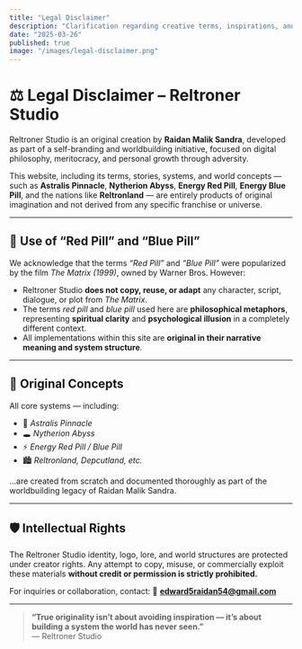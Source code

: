 ```yaml
---
title: "Legal Disclaimer"
description: "Clarification regarding creative terms, inspirations, and intellectual ownership in the Reltroner Studio universe."
date: "2025-03-26"
published: true
image: "/images/legal-disclaimer.png"
---
```


# ⚖️ Legal Disclaimer – Reltroner Studio

Reltroner Studio is an original creation by **Raidan Malik Sandra**, developed as part of a self-branding and worldbuilding initiative, focused on digital philosophy, meritocracy, and personal growth through adversity.

This website, including its terms, stories, systems, and world concepts — such as **Astralis Pinnacle**, **Nytherion Abyss**, **Energy Red Pill**, **Energy Blue Pill**, and the nations like **Reltronland** — are entirely products of original imagination and not derived from any specific franchise or universe.

---

## 🚨 Use of “Red Pill” and “Blue Pill”

We acknowledge that the terms *“Red Pill”* and *“Blue Pill”* were popularized by the film *The Matrix (1999)*, owned by Warner Bros. However:

- Reltroner Studio **does not copy, reuse, or adapt** any character, script, dialogue, or plot from *The Matrix*.
- The terms *red pill* and *blue pill* used here are **philosophical metaphors**, representing **spiritual clarity** and **psychological illusion** in a completely different context.
- All implementations within this site are **original in their narrative meaning and system structure**.

---

## 🧠 Original Concepts

All core systems — including:
- 🔺 *Astralis Pinnacle*
- 🕳️ *Nytherion Abyss*
- ⚡ *Energy Red Pill / Blue Pill*
- 🏙️ *Reltronland, Depcutland, etc.*

...are created from scratch and documented thoroughly as part of the worldbuilding legacy of Raidan Malik Sandra.

---

## 🛡️ Intellectual Rights

The Reltroner Studio identity, logo, lore, and world structures are protected under creator rights. Any attempt to copy, misuse, or commercially exploit these materials **without credit or permission is strictly prohibited.**

For inquiries or collaboration, contact:
📧 **edward5raidan54@gmail.com**

---

> **“True originality isn’t about avoiding inspiration — it’s about building a system the world has never seen.”**  
> — Reltroner Studio
